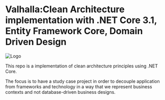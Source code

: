 # Valhalla:Clean Architecture implementation with .NET Core 3.1, Entity Framework Core, Domain Driven Design

![Logo](https://raw.githubusercontent.com/rcarneironet/valhalla-clean-architecture/master/valhalla-logo.png)

This repo is a implementation of clean architecture principles using .NET Core. 

The focus is to have a study case project in order to decouple application from frameworks and technology in a way that we represent business contexts and not database-driven business designs.
